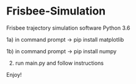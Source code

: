 # Frisbee-Simulation
Frisbee trajectory simulation software
Python 3.6

1a) in command prompt -> pip install matplotlib

1b) in command prompt -> pip install numpy

2) run main.py and follow instructions

Enjoy!
